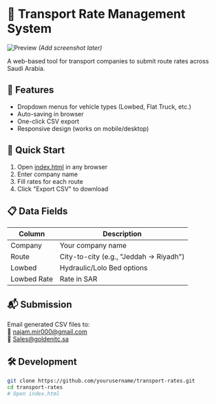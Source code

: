 # 🚛 Transport Rate Management System

![Preview](preview.png) *(Add screenshot later)*

A web-based tool for transport companies to submit route rates across Saudi Arabia.

## 🌟 Features
- Dropdown menus for vehicle types (Lowbed, Flat Truck, etc.)
- Auto-saving in browser
- One-click CSV export
- Responsive design (works on mobile/desktop)

## 🚀 Quick Start
1. Open [index.html](index.html) in any browser
2. Enter company name
3. Fill rates for each route
4. Click "Export CSV" to download

## 📋 Data Fields
| Column | Description |
|--------|-------------|
| Company | Your company name |
| Route | City-to-city (e.g., "Jeddah → Riyadh") |
| Lowbed | Hydraulic/Lolo Bed options |
| Lowbed Rate | Rate in SAR |

## 📬 Submission
Email generated CSV files to:  
📧 najam.mir000@gmail.com  
📧 Sales@goldenitc.sa


## 🛠️ Development
```bash
git clone https://github.com/yourusername/transport-rates.git
cd transport-rates
# Open index.html
